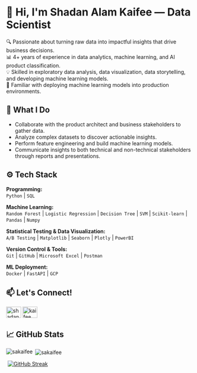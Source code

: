 # 👋 Hi, I'm Shadan Alam Kaifee — Data Scientist

🔍 Passionate about turning raw data into impactful insights that drive business decisions.  
📊 4+ years of experience in data analytics, machine learning, and AI product classification.   
💡 Skilled in exploratory data analysis, data visualization, data storytelling, and developing machine learning models. <br />
🚀 Familiar with deploying machine learning models into production environments.


## 💼 What I Do

- Collaborate with the product architect and business stakeholders to gather data.
- Analyze complex datasets to discover actionable insights.
- Perform feature engineering and build machine learning models. 
- Communicate insights to both technical and non-technical stakeholders through reports and presentations.

## ⚙️ Tech Stack

**Programming:**  
`Python` | `SQL` 

**Machine Learning:**  
`Random Forest` | `Logistic Regression` | `Decision Tree` | `SVM` | `Scikit-learn` | `Pandas` | `Numpy`

**Statistical Testing & Data Visualization:**  
`A/B Testing` | `Matplotlib` | `Seaborn` | `Plotly` | `PowerBI`

**Version Control & Tools:**  
`Git` | `GitHub` | `Microsoft Excel` | `Postman`

**ML Deployment:**  
`Docker` | `FastAPI` | `GCP` 

## 📫 Let's Connect!

<p align="left">
<a href="https://linkedin.com/in/shadanalamkaifee" target="blank"><img align="center" src="https://raw.githubusercontent.com/rahuldkjain/github-profile-readme-generator/master/src/images/icons/Social/linked-in-alt.svg" alt="shadanalamkaifee" height="30" width="40" /></a>
<a href="https://www.kaggle.com/kaifee/code" target="blank"><img align="center" src="https://raw.githubusercontent.com/rahuldkjain/github-profile-readme-generator/master/src/images/icons/Social/kaggle.svg" alt="kaifee" height="30" width="40" /></a>
</p>


## 📈 GitHub Stats
<p><img align="left" src="https://github-readme-stats.vercel.app/api/top-langs?username=sakaifee&show_icons=true&locale=en&layout=pie" alt="sakaifee" /></p>
<p>&nbsp;<img align="center" src="https://github-readme-stats.vercel.app/api?username=sakaifee&show_icons=true&locale=en" alt="sakaifee" /></p>
<p>&nbsp;<a href="https://git.io/streak-stats"><img src="https://streak-stats.demolab.com?user=sakaifee&card_width=470" alt="GitHub Streak" /></a></p>
